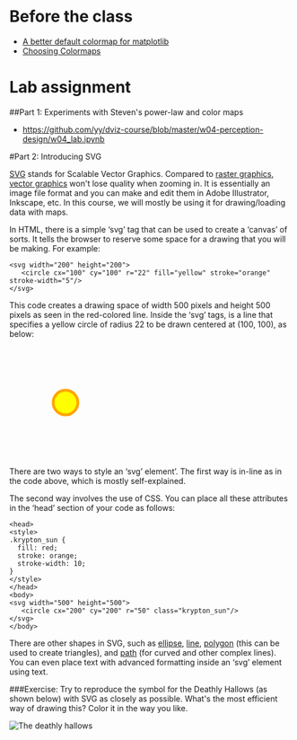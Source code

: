 # Before the class

- [A better default colormap for matplotlib](https://www.youtube.com/watch?v=xAoljeRJ3lU)
- [Choosing Colormaps](http://matplotlib.org/users/colormaps.html)

# Lab assignment
##Part 1: Experiments with Steven's power-law and color maps

- https://github.com/yy/dviz-course/blob/master/w04-perception-design/w04_lab.ipynb

#Part 2: Introducing SVG

[SVG](http://www.w3schools.com/svg/) stands for Scalable Vector Graphics. Compared to [raster graphics](https://en.wikipedia.org/wiki/Raster_graphics), [vector graphics](https://en.wikipedia.org/wiki/Vector_graphics) won't lose quality when zooming in. It is essentially an image file format and you can make and edit them in Adobe Illustrator, Inkscape, etc. In this course, we will mostly be using it for drawing/loading data with maps.

In HTML, there is a simple ‘svg’ tag that can be used to create a ‘canvas’ of sorts. It  tells the browser to reserve some space for a drawing that you will be making. For example:

	<svg width="200" height="200">
	   <circle cx="100" cy="100" r="22" fill="yellow" stroke="orange" stroke-width="5"/>
	</svg>


This code creates a drawing space of width 500 pixels and height 500 pixels as seen in the red-colored line. Inside the ‘svg’ tags, is a line that specifies a yellow circle of radius 22 to be drawn centered at (100, 100), as below:

<svg width="200" height="200">
   <circle cx="100" cy="100" r="22" fill="yellow" stroke="orange" stroke-width="5"/>
</svg>

There are two ways to style an ‘svg’ element’. The first way is in-line as in the code above, which is mostly self-explained. 


The second way involves the use of CSS. You can place all these attributes in the ‘head’ section of your code as follows:

	<head>
	<style>
	.krypton_sun {
	  fill: red;
	  stroke: orange;
	  stroke-width: 10;
	}
	</style>
	</head>
	<body>
	<svg width="500" height="500">
	   <circle cx="200" cy="200" r="50" class="krypton_sun"/>
	</svg>
	</body>

There are other shapes in SVG, such as [ellipse](http://www.w3schools.com/graphics/svg_ellipse.asp), [line](http://www.w3schools.com/graphics/svg_line.asp), [polygon](http://www.w3schools.com/graphics/svg_polygon.asp) (this can be used to create triangles), and [path](http://www.w3schools.com/graphics/svg_path.asp) (for curved and other complex lines). You can even place text with advanced formatting inside an ‘svg’ element using text.

###Exercise: 
Try to reproduce the symbol for the Deathly Hallows (as shown below) with SVG as closely as possible. What's the most efficient way of drawing this? Color it in the way you like.

![The deathly hallows](http://vignette1.wikia.nocookie.net/harrypotter/images/2/23/Hallows.png/revision/latest/scale-to-width-down/160?cb=20090309113642)




	